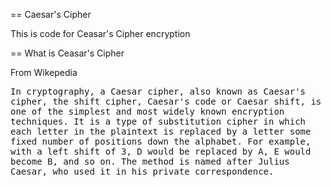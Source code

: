 == Caesar's Cipher

This is code for Ceasar's Cipher encryption

== What is Ceasar's Cipher

From Wikepedia

<tt>In cryptography, a Caesar cipher, also known as Caesar's cipher, the shift cipher, Caesar's code or Caesar shift,
 is one of the simplest and most widely known encryption techniques. It is a type of substitution cipher in which
 each letter in the plaintext is replaced by a letter some fixed number of positions down the alphabet. For example,
 with a left shift of 3, D would be replaced by A, E would become B, and so on. The method is named after Julius
 Caesar, who used it in his private correspondence.</tt>